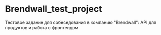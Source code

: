 # Brendwall_test_project
Тестовое задание для собеседования в компанию "Brendwall": API для продуктов и работа с фронтендом
